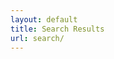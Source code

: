 ```yaml
---
layout: default
title: Search Results
url: search/
---
```

<!-- List where search results will be rendered -->
<ul id="search-results"></ul>

<script>
  // Template to generate the JSON to search
  window.store = {
    {% for page in site.pages %}
      "{{ page.url | slugify }}": {
        "title": "{{ page.title | xml_escape }}",
        "content": {{ page.content | strip_html | jsonify }},
        "url": "{{ page.url | xml_escape }}"
      }
      {% unless forloop.last %},{% endunless %}
    {% endfor %},
     <!-- Add .html files -->
     {% assign doc_files = site.doc %}
    {% for file in doc_files %}
      {% assign file_url = file.path | prepend: site.url %}
      "{{ file.path | slugify }}": {
        "title": "{{ file_url }}",
        "content": {{ file.content | strip_html | jsonify }},
        "url": "{{ file_url }}"
      }
      {% unless forloop.last %},{% endunless %}
    {% endfor %}
    
  };
        console.log('Content:', window.store['docs-adv3lite-libref-object-yall-html'] );
</script>

<!-- Import lunr.js from unpkg.com -->
<script src="/assets/js/lunr.js" type="text/javascript"></script>
<!-- Custom search script which we will create below -->
<script src="/assets/js/search.js" type="text/javascript"></script>
